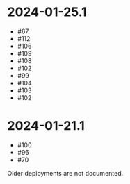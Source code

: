 # 2024-01-25.1

* #67
* #112
* #106
* #109
* #108
* #102
* #99
* #104
* #103
* #102

# 2024-01-21.1

* #100
* #96
* #70

Older deployments are not documented.
